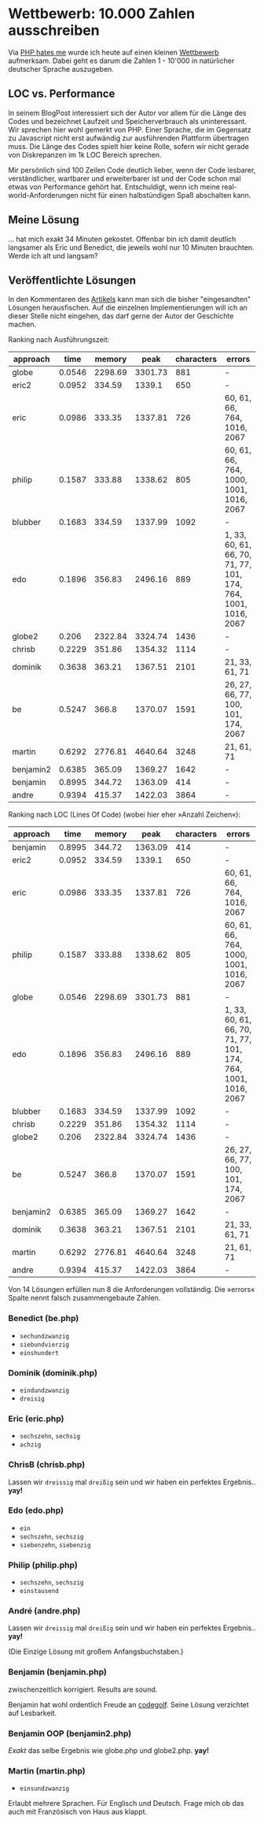 # Wettbewerb: 10.000 Zahlen ausschreiben

Via [PHP hates me](http://www.phphatesme.com/blog/php/wettbewerb-10-000-zahlen-ausschreiben/) wurde ich heute auf einen kleinen [Wettbewerb](http://www.phpgangsta.de/wettbewerb-10-000-zahlen-ausschreiben) aufmerksam. Dabei geht es darum die Zahlen 1 - 10'000 in natürlicher deutscher Sprache auszugeben.


## LOC vs. Performance

In seinem BlogPost interessiert sich der Autor vor allem für die Länge des Codes und bezeichnet Laufzeit und Speicherverbrauch als uninteressant. Wir sprechen hier wohl gemerkt von PHP. Einer Sprache, die im Gegensatz zu Javascript nicht erst aufwändig zur ausführenden Plattform übertragen muss. Die Länge des Codes spielt hier keine Rolle, sofern wir nicht gerade von Diskrepanzen im 1k LOC Bereich sprechen.

Mir persönlich sind 100 Zeilen Code deutlich lieber, wenn der Code lesbarer, verständlicher, wartbarer und erweiterbarer ist und der Code schon mal etwas von Performance gehört hat. Entschuldigt, wenn ich meine real-world-Anforderungen nicht für einen halbstündigen Spaß abschalten kann.


## Meine Lösung

… hat mich exakt 34 Minuten gekostet. Offenbar bin ich damit deutlich langsamer als Eric und Benedict, die jeweils wohl nur 10 Minuten brauchten. Werde ich alt und langsam? 


## Veröffentlichte Lösungen 

In den Kommentaren des [Artikels](http://www.phpgangsta.de/wettbewerb-10-000-zahlen-ausschreiben) kann man sich die bisher "eingesandten" Lösungen herausfischen. Auf die einzelnen Implementierungen will ich an dieser Stelle nicht eingehen, das darf gerne der Autor der Geschichte machen.

Ranking nach Ausführungszeit:

approach | time | memory | peak | characters | errors 
---------|------|--------|------|------------|--------
globe | 0.0546 | 2298.69 | 3301.73 | 881 | -
eric2 | 0.0952 | 334.59 | 1339.1 | 650 | -
eric | 0.0986 | 333.35 | 1337.81 | 726 | 60, 61, 66, 764, 1016, 2067
philip | 0.1587 | 333.88 | 1338.62 | 805 | 60, 61, 66, 764, 1000, 1001, 1016, 2067
blubber | 0.1683 | 334.59 | 1337.99 | 1092 | -
edo | 0.1896 | 356.83 | 2496.16 | 889 | 1, 33, 60, 61, 66, 70, 71, 77, 101, 174, 764, 1001, 1016, 2067
globe2 | 0.206 | 2322.84 | 3324.74 | 1436 | -
chrisb | 0.2229 | 351.86 | 1354.32 | 1114 | -
dominik | 0.3638 | 363.21 | 1367.51 | 2101 | 21, 33, 61, 71
be | 0.5247 | 366.8 | 1370.07 | 1591 | 26, 27, 66, 77, 100, 101, 174, 2067
martin | 0.6292 | 2776.81 | 4640.64 | 3248 | 21, 61, 71
benjamin2 | 0.6385 | 365.09 | 1369.27 | 1642 | -
benjamin | 0.8995 | 344.72 | 1363.09 | 414 | -
andre | 0.9394 | 415.37 | 1422.03 | 3864 | -

Ranking nach LOC (Lines Of Code) (wobei hier eher »Anzahl Zeichen«):

approach | time | memory | peak | characters | errors 
---------|------|--------|------|------------|--------
benjamin | 0.8995 | 344.72 | 1363.09 | 414 | -
eric2 | 0.0952 | 334.59 | 1339.1 | 650 | -
eric | 0.0986 | 333.35 | 1337.81 | 726 | 60, 61, 66, 764, 1016, 2067
philip | 0.1587 | 333.88 | 1338.62 | 805 | 60, 61, 66, 764, 1000, 1001, 1016, 2067
globe | 0.0546 | 2298.69 | 3301.73 | 881 | -
edo | 0.1896 | 356.83 | 2496.16 | 889 | 1, 33, 60, 61, 66, 70, 71, 77, 101, 174, 764, 1001, 1016, 2067
blubber | 0.1683 | 334.59 | 1337.99 | 1092 | -
chrisb | 0.2229 | 351.86 | 1354.32 | 1114 | -
globe2 | 0.206 | 2322.84 | 3324.74 | 1436 | -
be | 0.5247 | 366.8 | 1370.07 | 1591 | 26, 27, 66, 77, 100, 101, 174, 2067
benjamin2 | 0.6385 | 365.09 | 1369.27 | 1642 | -
dominik | 0.3638 | 363.21 | 1367.51 | 2101 | 21, 33, 61, 71
martin | 0.6292 | 2776.81 | 4640.64 | 3248 | 21, 61, 71
andre | 0.9394 | 415.37 | 1422.03 | 3864 | -

Von 14 Lösungen erfüllen nun 8 die Anforderungen vollständig. Die »errors« Spalte nennt falsch zusammengebaute Zahlen.

### Benedict (be.php)

* <code>sechundzwanzig</code>
* <code>siebundvierzig</code>
* <code>einshundert</code>

### Dominik (dominik.php)

* <code>eindundzwanzig</code>
* <code>dreisig</code>

### Eric (eric.php)

* <code>sechszehn</code>, <code>sechsig</code>
* <code>achzig</code>

### ChrisB (chrisb.php)

Lassen wir <code>dreissig</code> mal <code>dreißig</code> sein und wir haben ein perfektes Ergebnis.. **yay!**

### Edo (edo.php)

* <code>ein</code>
* <code>sechszehn</code>, <code>sechszig</code>
* <code>siebenzehn</code>, <code>siebenzig</code>

### Philip (philip.php)

* <code>sechszehn</code>, <code>sechszig</code>
* <code>einstausend</code>

### André (andre.php)

Lassen wir <code>dreissig</code> mal <code>dreißig</code> sein und wir haben ein perfektes Ergebnis.. **yay!**

(Die Einzige Lösung mit großem Anfangsbuchstaben.)

### Benjamin (benjamin.php)

zwischenzeitlich korrigiert. Results are sound.

Benjamin hat wohl ordentlich Freude an [codegolf](http://codegolf.com). Seine Lösung verzichtet auf Lesbarkeit.

### Benjamin OOP (benjamin2.php)

*Exakt* das selbe Ergebnis wie globe.php und globe2.php. **yay!**

### Martin (martin.php)

* <code>einsundzwanzig</code>

Erlaubt mehrere Sprachen. Für Englisch und Deutsch. Frage mich ob das auch mit Französisch von Haus aus klappt.

